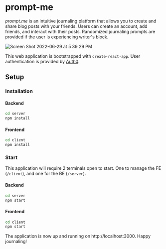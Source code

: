 # prompt-me

*prompt.me* is an intuitive journaling platform that allows you to create and share blog posts with your friends.
Users can create an account, add friends, and interact with their posts. Randomized journaling prompts are provided if the user is experiencing writer's block.

![Screen Shot 2022-06-29 at 5 39 29 PM](https://user-images.githubusercontent.com/101420263/176561296-e356f413-e023-4001-a2c6-d423a8708412.png)


This web application is bootstrapped with `create-react-app`.
User authentication is provided by [Auth0](https://auth0.com/).

## Setup

### Installation

#### Backend

```bash
cd server
npm install
```

#### Frontend

```bash
cd client
npm install
```

### Start

This application will require 2 terminals open to start. One to manage the FE (`/client`), and one for the BE (`/server`).

#### Backend

```bash
cd server
npm start
```

#### Frontend

```bash
cd client
npm start
```

The application is now up and running on http://localhost:3000.
Happy journaling!

